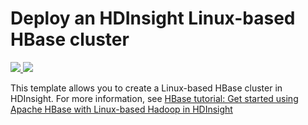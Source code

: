 # Deploy an HDInsight Linux-based HBase cluster

<a href="https://portal.azure.com/#create/Microsoft.Template/uri/https%3A%2F%2Fraw.githubusercontent.com%2FAzure%2Fazure-quickstart-templates%2Fmaster%2F101-hdinsight-hbase-linux%2Fazuredeploy.json" target="_blank">
    <img src="http://azuredeploy.net/deploybutton.png"/>
</a>
<a href="http://armviz.io/#/?load=https%3A%2F%2Fraw.githubusercontent.com%2FAzure%2Fazure-quickstart-templates%2Fmaster%2F101-hdinsight-hbase-linux%2Fazuredeploy.json" target="_blank">
    <img src="http://armviz.io/visualizebutton.png"/>
</a>

This template allows you to create a Linux-based HBase cluster in HDInsight. For more information, see <a href="https://docs.microsoft.com/azure/hdinsight/hdinsight-hbase-tutorial-get-started-linux">HBase tutorial: Get started using Apache HBase with Linux-based Hadoop in HDInsight</a>